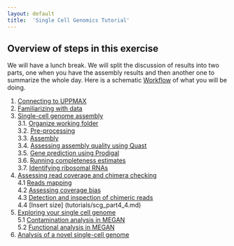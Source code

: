 ```yaml
---
layout: default
title:  'Single Cell Genomics Tutorial'
---
```


## Overview of steps in this exercise

We will have a lunch break. We will split the discussion of results into two parts, one when you have the assembly results and then another one to summarize the whole day. 
Here is a schematic [Workflow](slides/scg_workflow.pdf) of what you will be doing.  

1. [Connecting to UPPMAX](tutorials/connectToUppmax.md)  
2. [Familiarizing with data](tutorials/scg_part2.md)  
3. [Single-cell genome assembly](tutorials/scg_part3.md)  
3.1. [Organize working folder](tutorials/scg_part3_1.md)  
3.2. [Pre-processing](tutorials/scg_part3_2.md)  
3.3. [Assembly](tutorials/scg_part3_3.md)  
3.4. [Assessing assembly quality using Quast](tutorials/scg_part3_4.md)  
3.5. [Gene prediction using Prodigal](tutorials/scg_part3_5.md)  
3.6. [Running completeness estimates](tutorials/scg_part3_5.md)  
3.7. [Identifying ribosomal RNAs](tutorials/scg_part3_7.md)  
4. [Assessing read coverage and chimera checking](tutorials/scg_part4.md)  
4.1 [Reads mapping](tutorials/scg_part4_1.md)  
4.2 [Assessing coverage bias](tutorials/scg_part4_2.md)  
4.3 [Detection and inspection of chimeric reads](tutorials/scg_part4_3.md)  
4.4 [Insert size] (tutorials/scg_part4_4.md)  
5. [Exploring your single cell genome](tutorials/scg_part5.md)  
5.1 [Contamination analysis in MEGAN](tutorials/scg_part5_1.md)  
5.2 [Functional analysis in MEGAN](tutorials/scg_part5_2.md)  
6. [Analysis of a novel single-cell genome](tutorials/scg_part6.md) 

